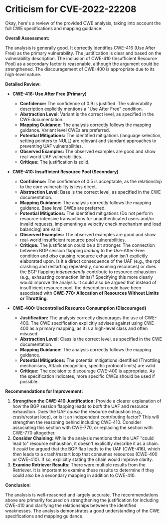 # Criticism for CVE-2022-22208

Okay, here's a review of the provided CWE analysis, taking into account the full CWE specifications and mapping guidance:

**Overall Assessment:**

The analysis is generally good. It correctly identifies CWE-416 (Use After Free) as the primary vulnerability. The justification is clear and based on the vulnerability description. The inclusion of CWE-410 (Insufficient Resource Pool) as a secondary factor is reasonable, although the argument could be strengthened. The discouragement of CWE-400 is appropriate due to its high-level nature.

**Detailed Review:**

*   **CWE-416: Use After Free (Primary)**

    *   **Confidence:** The confidence of 0.9 is justified. The vulnerability description explicitly mentions a "Use After Free" condition.
    *   **Abstraction Level:** Variant is the correct level, as specified in the CWE documentation.
    *   **Mapping Guidance:** The analysis correctly follows the mapping guidance. Variant level CWEs are preferred.
    *   **Potential Mitigations:** The identified mitigations (language selection, setting pointers to NULL) are relevant and standard approaches to preventing UAF vulnerabilities.
    *   **Observed Examples:** The observed examples are good and show real-world UAF vulnerabilities.
    *   **Critique:** The justification is solid.

*   **CWE-410: Insufficient Resource Pool (Secondary)**

    *   **Confidence:** The confidence of 0.5 is acceptable, as the relationship to the core vulnerability is less direct.
    *   **Abstraction Level:** Base is the correct level, as specified in the CWE documentation.
    *   **Mapping Guidance:** The analysis correctly follows the mapping guidance. Base level CWEs are preferred.
    *   **Potential Mitigations:** The identified mitigations (Do not perform resource-intensive transactions for unauthenticated users and/or invalid requests, implementing a velocity check mechanism and load balancing) are valid.
    *   **Observed Examples:** The observed examples are good and show real-world insufficient resource pool vulnerabilities.
    *   **Critique:** The justification could be a bit stronger. The connection between BGP session flapping *leading* to the Use-After-Free condition and *also* causing resource exhaustion isn't explicitly elaborated upon. Is it a direct consequence of the UAF (e.g., the rpd crashing and restarting repeatedly, consuming resources) or does the BGP flapping *independently* contribute to resource exhaustion (e.g., exhausting connection limits)? Specifying this more clearly would improve the analysis. It could also be argued that instead of insufficient resource pool, the description could have been associated with **CWE-770: Allocation of Resources Without Limits or Throttling**.

*   **CWE-400: Uncontrolled Resource Consumption (Discouraged)**

    *   **Justification:** The analysis correctly discourages the use of CWE-400. The CWE specification explicitly advises against using CWE-400 as a primary mapping, as it is a high-level class and often misused.
    *   **Abstraction Level:** Class is the correct level, as specified in the CWE documentation.
    *   **Mapping Guidance:** The analysis correctly follows the mapping guidance.
    *   **Potential Mitigations:** The potential mitigations identified (Throttling mechanisms, Attack recognition, specific protocol limits) are valid.
    *   **Critique:**  The decision to discourage CWE-400 is appropriate. As the specification indicates, more specific CWEs should be used if possible.

**Recommendations for Improvement:**

1.  **Strengthen the CWE-410 Justification:**  Provide a clearer explanation of how the BGP session flapping leads to *both* the UAF and resource exhaustion. Does the UAF *cause* the resource exhaustion (e.g., crash/restart loop), or is it an independent contributing factor? This will strengthen the reasoning behind including CWE-410. Consider associating this section with CWE-770, or replacing the section with CWE-770 altogether.
2.  **Consider Chaining:** While the analysis mentions that the UAF "could lead to" resource exhaustion, it doesn't explicitly describe it as a chain. It *could* be argued that the BGP flap leads to the UAF (CWE-416), which *then* leads to a crash/restart loop that consumes resources (CWE-400 or CWE-410). If so, explicitly stating the chain would improve clarity.
3.  **Examine Retriever Results:** There were multiple results from the Retriever. It is important to examine these results to determine if they could also be a secondary mapping in addition to CWE-410.

**Conclusion:**

The analysis is well-reasoned and largely accurate. The recommendations above are primarily focused on strengthening the justification for including CWE-410 and clarifying the relationships between the identified weaknesses. The analysis demonstrates a good understanding of the CWE specifications and mapping guidance.